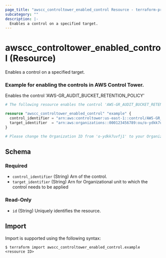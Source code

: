 ```yaml
---
page_title: "awscc_controltower_enabled_control Resource - terraform-provider-awscc"
subcategory: ""
description: |-
  Enables a control on a specified target.
---
```


# awscc_controltower_enabled_control (Resource)

Enables a control on a specified target.

### Example for enabling the controls in AWS Control Tower.
Enables the control 'AWS-GR_AUDIT_BUCKET_RETENTION_POLICY'

```terraform
# The following resource enables the control 'AWS-GR_AUDIT_BUCKET_RETENTION_POLICY'

resource "awscc_controltower_enabled_control" "example" {
  control_identifier = "arn:aws:controltower:us-east-1::control/AWS-GR_AUDIT_BUCKET_RETENTION_POLICY"
  target_identifier  = "arn:aws:organizations::000123456789:ou/o-ydkk7uvfj1/ou-e3wm-2x760yqd"
}

# Please change the Organization ID from 'o-ydkk7uvfj1' to your Organization ID, and the Organizational Unit ID from 'u-e3wm-2x760yqd' to your desired OU where the controls need to be implemented.
```

<!-- schema generated by tfplugindocs -->
## Schema

### Required

- `control_identifier` (String) Arn of the control.
- `target_identifier` (String) Arn for Organizational unit to which the control needs to be applied

### Read-Only

- `id` (String) Uniquely identifies the resource.

## Import

Import is supported using the following syntax:

```shell
$ terraform import awscc_controltower_enabled_control.example <resource ID>
```
